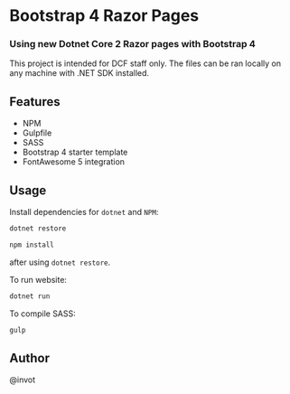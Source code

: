 # Bootstrap 4 Razor Pages

### Using new Dotnet Core 2 Razor pages with Bootstrap 4

This project is intended for DCF staff only. The files can be ran locally on any machine with .NET SDK installed. 

## Features

- NPM
- Gulpfile
- SASS
- Bootstrap 4 starter template
- FontAwesome 5 integration

## Usage

Install dependencies for `dotnet` and `NPM`:

```bash
dotnet restore

npm install
```

after using `dotnet restore`.

To run website:

```bash
dotnet run
```

To compile SASS:

```bash
gulp
```

## Author

@invot
